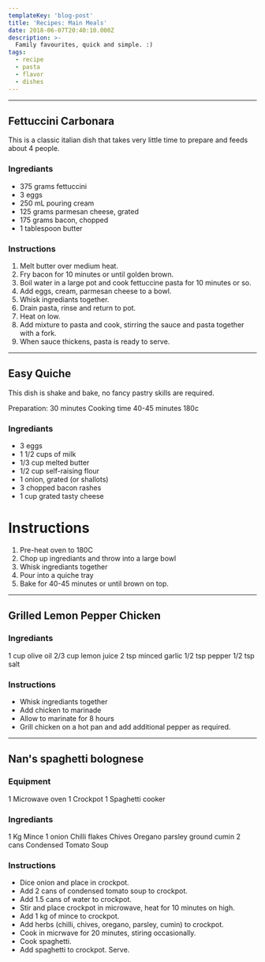 ```yaml
---
templateKey: 'blog-post'
title: 'Recipes: Main Meals'
date: 2018-06-07T20:40:10.000Z
description: >-
  Family favourites, quick and simple. :)
tags:
  - recipe
  - pasta
  - flavor
  - dishes
---
```


---

## Fettuccini Carbonara

This is a classic italian dish that takes very little time to prepare and feeds about 4 people.

### Ingrediants

* 375 grams fettuccini
* 3 eggs
* 250 mL pouring cream
* 125 grams parmesan cheese, grated 
* 175 grams bacon, chopped
* 1 tablespoon butter

### Instructions

1. Melt butter over medium heat.
1. Fry bacon for 10 minutes or until golden brown.
1. Boil water in a large pot and cook fettuccine pasta for 10 minutes or so.
1. Add eggs, cream, parmesan cheese to a bowl.
1. Whisk ingrediants together.
1. Drain pasta, rinse and return to pot.
1. Heat on low.
1. Add mixture to pasta and cook, stirring the sauce and pasta together with a fork.  
1. When sauce thickens, pasta is ready to serve.


---


## Easy Quiche

This dish is shake and bake, no fancy pastry skills are required. 

Preparation: 30 minutes
Cooking time 40-45 minutes 180c

### Ingrediants

* 3 eggs
* 1 1/2 cups of milk
* 1/3 cup melted butter
* 1/2 cup self-raising flour
* 1 onion, grated (or shallots)
* 3 chopped bacon rashes
* 1 cup grated tasty cheese

# Instructions

1. Pre-heat oven to 180C
1. Chop up ingrediants and throw into a large bowl
1. Whisk ingrediants together
1. Pour into a quiche tray 
1. Bake for 40-45 minutes or until brown on top.

---


## Grilled Lemon Pepper Chicken

### Ingrediants
1 cup olive oil
2/3 cup lemon juice
2 tsp minced garlic
1/2 tsp pepper
1/2 tsp salt

### Instructions
* Whisk ingrediants together
* Add chicken to marinade
* Allow to marinate for 8 hours
* Grill chicken on a hot pan and add additional pepper as required.


---



## Nan's spaghetti bolognese

### Equipment
1 Microwave oven
1 Crockpot
1 Spaghetti cooker

### Ingrediants
1 Kg Mince
1 onion 
Chilli flakes
Chives
Oregano
parsley
ground cumin
2 cans Condensed Tomato Soup

### Instructions
* Dice onion and place in crockpot.
* Add 2 cans of condensed tomato soup to crockpot.
* Add 1.5 cans of water to crockpot.
* Stir and place crockpot in microwave, heat for 10 minutes on high.
* Add 1 kg of mince to crockpot.
* Add herbs (chilli, chives, oregano, parsley, cumin) to crockpot.
* Cook in micrwave for 20 minutes, stiring occasionally.
* Cook spaghetti.
* Add spaghetti to crockpot. Serve.

